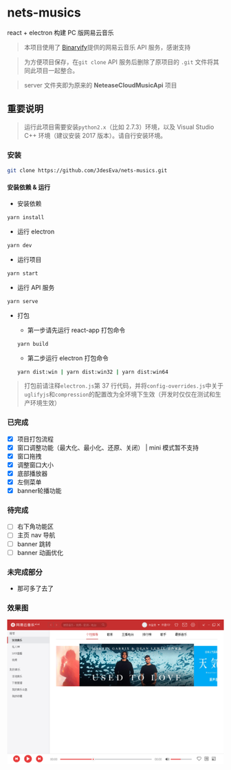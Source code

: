 # nets-musics

react + electron 构建 PC 版网易云音乐

> 本项目使用了 [Binaryify](https://github.com/Binaryify/NeteaseCloudMusicApi)提供的网易云音乐 API 服务，感谢支持

> 为方便项目保存，在`git clone` API 服务后删除了原项目的 `.git` 文件将其同此项目一起整合。

> server 文件夹即为原来的 **NeteaseCloudMusicApi** 项目

## 重要说明

> 运行此项目需要安装`python2.x`（比如 2.7.3）环境，以及 Visual Studio C++ 环境（建议安装 2017 版本）。请自行安装环境。

### 安装

```bash
git clone https://github.com/JdesEva/nets-musics.git
```

#### 安装依赖 & 运行

- 安装依赖

```bash
yarn install
```

- 运行 electron

```bash
yarn dev
```

- 运行项目

```bash
yarn start
```

- 运行 API 服务

```bash
yarn serve
```

- 打包

  - 第一步请先运行 react-app 打包命令

  ```bash
  yarn build
  ```

  - 第二步运行 electron 打包命令

  ```bash
  yarn dist:win | yarn dist:win32 | yarn dist:win64
  ```

> 打包前请注释`electron.js`第 37 行代码，并将`config-overrides.js`中关于`uglifyjs`和`compression`的配置改为全环境下生效（开发时仅仅在测试和生产环境生效）

### 已完成

- [x] 项目打包流程
- [x] 窗口调整功能（最大化、最小化、还原、关闭） | mini 模式暂不支持
- [x] 窗口拖拽
- [x] 调整窗口大小
- [x] 底部播放器
- [x] 左侧菜单
- [x] banner轮播功能

### 待完成

- [ ] 右下角功能区
- [ ] 主页 nav 导航
- [ ] banner 跳转
- [ ] banner 动画优化

### 未完成部分

- 那可多了去了

### 效果图

![index](src/asserts/public/index.png)
